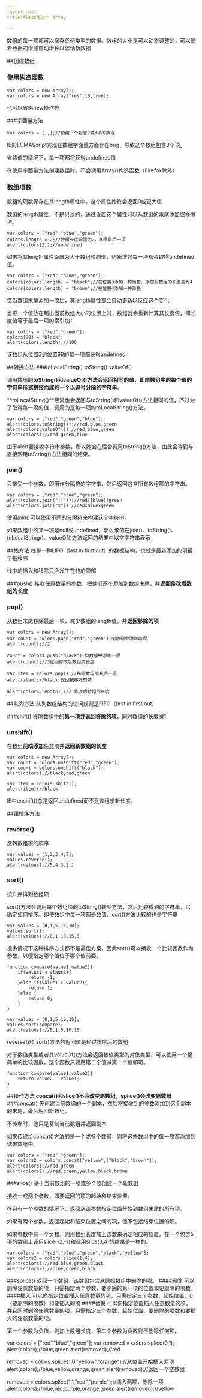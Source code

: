 ```yaml
---
layout:post
title:引用类型之二 Array

---
```

数组的每一项都可以保存任何类型的数据。数组的大小是可以动态调整的，可以随着数据的增加自动增长以容纳新数据

##创建数组
### 使用构造函数
    var colors = new Array();
    var colors = new Array("res",10,true);

也可以省略new操作符

###字面量方法

    var colors = [,,];//创建一个包含2或3项的数组
    
    
IE的ECMAScript实现在数组字面量方面存在bug，导致这个数组包含3个项。

省略值的情况下，每一项都将获得undefined值

在使用字面量方法创建数组时，不会调用Array()构造函数（Firefox除外）

### 数组项数
数组的项数保存在其length属性中，这个属性始终会返回0或更大值

数组的length属性，不是只读的，通过设置这个属性可以从数组的末尾添加或移除项。

    var colors = ["red","blue","green"];
    colors.length = 2;//数组长度设置为2，移除最后一项
    alert(colors[2]);//undefined

如果将其length属性设置为大于数组项的值，则新增的每一项都会取得undefined值。

    var colors = ["red","blue","green"];
    colors[colors.length] = "black";//在位置3添加一种颜色，添加后数组的长度变为4
    colors[colors.length] = "brown";//在位置4添加一种颜色
    
每当数组末尾添加一项后，其length属性都会自动更新以反应这个变化

当把一个值放在超出当前数组大小的位置上时，数组就会重新计算其长度值，即长度值等于最后一项的索引加1.

    var colors = ["red","green"];
    colors[99] = "black";
    alert(colors.length);//100
    
该数组从位置3到位置98的每一项都获得undefined

##转换方法
###toLocalString() toString() valueOf()

调用数组的**toString()**和**valueOf()**方法会返回相同的值，即由数组中的每个值的字符串形式拼接而成的一个以逗号分隔的**字符串**。

**toLocalString()**经常也会返回与toString()和valueOf()方法相同的值，不过为了取得每一项的值，调用的是每一项的toLocalString()方法。

    var colors = ["red","green","blue"];
    alert(colors.toString());//red,blue,green
    alert(colors.valueOf());//red,blue,green
    alert(colors);//red,green,blue
    
由于alert要接收字符串参数，所以她会在后台调用toString()方法，由此会得到与直接调用toString()方法相同的结果。

### join()
只接受一个参数，即用作分隔符的字符串，然后返回包含所有数组项的字符串。

    var colors = ["red","blue","green"];
    alert(colors.join("||"));//red||blue||green
    alert(colors.join("x"));//redxbluexgreen
    
使用join()可以使用不同的分隔符来构建这个字符串。

如果数组中的某一项是null或undefined，那么该值在join()、toString()、toLocalString()、valueOf()方法返回的结果中以空字符串表示

##栈方法
栈是一种LIFO（last in first out）的数据结构，也就是最新添加的项最早被移除

栈中的插入和移除只会发生在栈的顶部

###push()
接收任意数量的参数，把他们逐个添加到数组末尾，并**返回修改后数组的长度**

### pop()
从数组末尾移除最后一项，减少数组的length值，并**返回移除的项**

    var colors = new Array();
    var count = colors.push("red","green");向数组中添加两项
    alert(count);//2

    count = colors.push("black");向数组中添加一项
    alert(count);//3返回修改后数组的长度

    var item = colors.pop();//移除数组的最后一项
    alert(item);//black 返回被移除的项

    alert(colors.length);//2 修改后数组的长度
    
##队列方法
队列数组结构的访问规则是FIFO（first in first out）


###shift()
移除数组中的**第一项并返回移除的项**，同时数组的长度减1

### unshift()

在数组**前端添加**任意项并**返回新数组的长度**

    var colors = new Array();
    var count = colors.unshift("red","green");
    var count = colors.unshift("black");
    alert(colors);//black,red,green

    var item = colors.shift();
    alert(item);//black

IE中unshift()总是返回undefined而不是数组想新长度。

##重排序方法
### reverse()
反转数组项的顺序

    var values = [1,2,3,4,5];
    values.reverse();
    alert(values);//5,4,3,2,1
    
### sort()
按升序排列数组项

sort()方法会调用每个数组项的toString()转型方法，然后比较得到的字符串，以确定如何排序。即使数组中每一项都是数值，sort()方法比较的也是字符串

    var values = [0,1,5,15,10];
    values.sort();
    alert(values);//0,1,10,15,5
    
很多情况下这种排序方式都不是最佳方案，因此sort()可以接收一个比较函数作为参数，以便指定哪个值位于哪个值前面。

    function compare(value1,value2){
        if(value1 < vlaue2){
            return -1;
        }else if(value1 > value2){
            return 1;
        }else {
            return 0;
        }
    }

    var values = [0,1,5,10,15];
    values.sort(compare);
    alert(values);//0,1,5,10,15
    
reverse()和 sort()方法的返回值是经过排序后的数组

对于数值类型或者其valueOf()方法会返回数值类型的对象类型，可以使用一个更简单的比较函数，这个函数只要用第二个值减第一个值即可。

    function compare(value1,value2){
        return value2 - value1;
    }

##操作方法
**concat()和slice()不会改变原数组，splice()会改变原数组**
###concat()
先创建当前数组的一个副本，然后将接收到的参数添加到这个副本的末尾，最后返回新数组。

不传参时，他只是复制当前数组并返回副本

如果传递给concat()方法的是一个或多个数组，则将这些数组中的每一项都添加到结果数组中。

    var colors = ["red","green"];
    var colors2 = colors.concat("yellow",["black","brown"]);
    alert(colors);//red,green
    alert(colors2);//red,green,yellow,black,brown



###slice()
基于当前数组的一项或多个项创建一个新数组

接收一或两个参数，即要返回的项的起始和结束位置。

在只有一个参数的情况下，返回从该参数指定位置开始到数组末尾的所有项。

如果有两个参数，返回起始和结束位置之间的项，但不包括结束位置的项。

如果参数中有一个负数，则用数组长度加上该数来确定相应的位置。在一个包含5项的数组上调用slice(-2,-1)和调用slice(3,4)的结果是一样的。

    var colors = ["red","blue","green","black","yellow"];
    var colors2 = colors.slice(1,4);
    alert(colors);//red,blue,green,black
    alert(colors2);//blue,green,black

###splice()
返回一个数组，该数组包含从原始数组中删除的项。
####删除
可以删除任意数量的项，只需指定两个参数，要删除的第一项的位置和要删除的项数。
####插入
可以向指定位置插入任意数量的项，只需指定三个参数，起始位置、0（要删除的项数）和要插入的项
####替换
可以向指定位置插入任意数量的项，并且同时删除任意数量的项，只需指定三个参数，起始位置、要删除的项数和要插入的任意数量的项。

第一个参数为负值，则加上数组长度，第二个参数为负数则不删除任何项。

var colors = ["red","blue","green"];
var removed = colors.splice(0,1);
alert(colors);//blue,green
alert(removed);//red

removed = colors.splice(1,0,"yellow","orange");//从位置开始插入两项
alert(colors);//blue,yellow,orange,green
alert(removed);//返回一个空数组

removed = colors.splice(1,1,"red","purple");//插入两项，删除一项
alert(colors);//blue,red,purple,orange,green
alert(removed);//yellow

